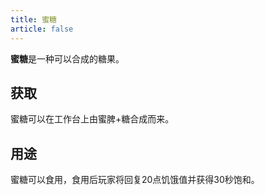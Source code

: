 ```yaml
---
title: 蜜糖
article: false
---
```

**蜜糖**是一种可以合成的糖果。

## 获取
蜜糖可以在工作台上由蜜脾+糖合成而来。

## 用途
蜜糖可以食用，食用后玩家将回复20点饥饿值并获得30秒饱和。